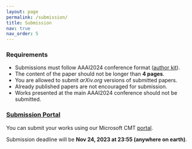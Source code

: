```yaml
---
layout: page
permalink: /submission/
title: Submission
nav: true
nav_order: 5
---
```


### Requirements

* Submissions must follow AAAI2024 conference format ([author kit](https://aaai.org/authorkit24-2/)).
* The content of the paper should not be longer than **4 pages**.
* You are allowed to submit *arXiv.org* versions of submitted papers.
* Already published papers are not encouraged for submission.
* Works presented at the main AAAI2024 conference should not be submitted.

### [Submission Portal](https://cmt3.research.microsoft.com/EIW2024)

You can submit your works using our Microsoft CMT [portal](https://cmt3.research.microsoft.com/EIW2024).

Submission deadline will be **Nov 24, 2023 at 23:55 (anywhere on earth)**.
